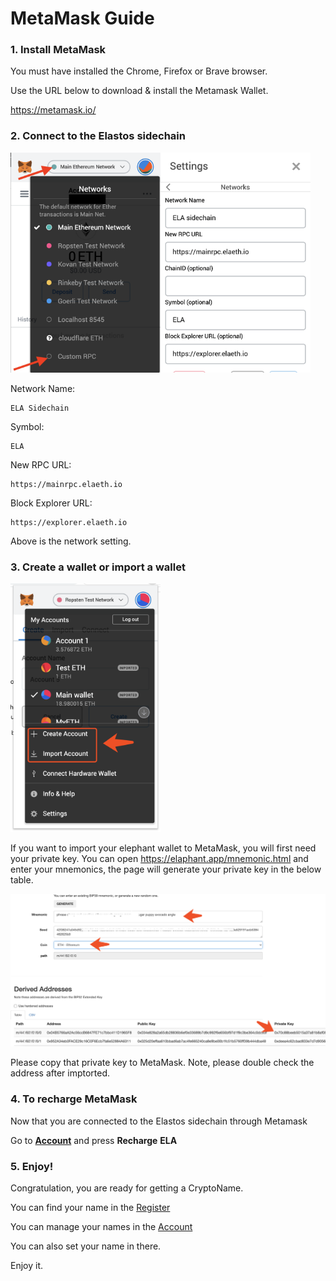 # MetaMask Guide

### 1. Install MetaMask

You must have installed the Chrome, Firefox or Brave browser.

Use the URL below to download & install the Metamask Wallet.

<https://metamask.io/>



### 2. Connect to the Elastos sidechain

<img src="img/s4.png" width="240"/><img src="img/s3.png" width="240"/>



Network Name: 

```
ELA Sidechain
```

Symbol: 

```
ELA
```

New RPC URL: 

```
https://mainrpc.elaeth.io
```

Block Explorer URL: 

```
https://explorer.elaeth.io
```

Above is the network setting.



### 3. Create a wallet or import a wallet

<img src="img/s2.png" width="240"/>

If you want to import your elephant wallet to MetaMask, you will first need your private key. You can open <https://elaphant.app/mnemonic.html> and enter your mnemonics, the page will generate your private key in the below table.

<img src="img/s1.png" />

Please copy that private key to MetaMask. Note, please double check the address after imptorted.



### 4. To recharge MetaMask

Now that you are connected to the Elastos sidechain through Metamask

Go to [**Account**](https://cryptoname.org/account.html) and press **Recharge** **ELA**



### 5. Enjoy!

Congratulation, you are ready for getting a CryptoName. 

You can find your name in the [Register](https://cryptoname.org/register.html)

You can manage your names in the [Account](https://cryptoname.org/account.html)

You can also set your name in there.

Enjoy it.